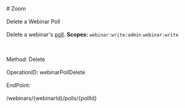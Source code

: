 <br>#     Zoom</br>
<br>Delete a Webinar Poll</br>
<br>Delete a webinar's [poll](https://support.zoom.us/hc/en-us/articles/203749865-Polling-for-Webinars).
**Scopes:** `webinar:write:admin` `webinar:write`
 

</br>
<br>Method: Delete</br>
<br>OperationID: webinarPollDelete</br>
<br>EndPoint:</br>
<br>/webinars/{webinarId}/polls/{pollId}</br>
